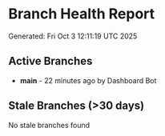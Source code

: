 # Branch Health Report
Generated: Fri Oct  3 12:11:19 UTC 2025

## Active Branches
- **main** - 22 minutes ago by Dashboard Bot

## Stale Branches (>30 days)
No stale branches found
